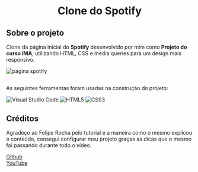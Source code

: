 <h1 align="center"> Clone do Spotify </h1>

## Sobre o projeto

Clone da página inicial do **Spotify** desenvolvido por mim como **Projeto do curso IMA**, utilizando HTML, CSS e media queries para um design mais responsivo.

![pagina spotify](https://user-images.githubusercontent.com/104572313/171064022-c99c3634-ffa1-4333-806e-37db2c0ec7d4.png)


##


As seguintes ferramentas foram usadas na construção do projeto:

![Visual Studio Code](https://img.shields.io/badge/Visual%20Studio%20Code-0078d7.svg?style=for-the-badge&logo=visual-studio-code&logoColor=white)
![HTML5](https://img.shields.io/badge/html5-%23E34F26.svg?style=for-the-badge&logo=html5&logoColor=white)
![CSS3](https://img.shields.io/badge/css3-%231572B6.svg?style=for-the-badge&logo=css3&logoColor=white)

##
## Créditos

 Agradeço ao Felipe Rocha pelo tutorial e a maneira como o mesmo explicou o conteúdo, consegui configurar meu projeto graças as dicas que o mesmo foi passando durante todo o vídeo.

[Github](https://github.com/felipemotarocha) <br>
[YouTube](https://www.youtube.com/c/dicasparadevs)